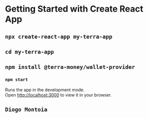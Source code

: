 # Getting Started with Create React App

## `npx create-react-app my-terra-app`
## `cd my-terra-app`

## `npm install @terra-money/wallet-provider`

### `npm start`

Runs the app in the development mode.\
Open [http://localhost:3000](http://localhost:3000) to view it in your browser.


## `Diogo Montoia`